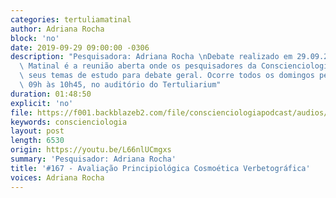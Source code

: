 ```yaml
---
categories: tertuliamatinal
author: Adriana Rocha
block: 'no'
date: 2019-09-29 09:00:00 -0306
description: "Pesquisadora: Adriana Rocha \nDebate realizado em 29.09.2019\n\nTertúlia\
  \ Matinal é a reunião aberta onde os pesquisadores da Conscienciologia apresentam\
  \ seus temas de estudo para debate geral. Ocorre todos os domingos pela manhã, das\
  \ 09h às 10h45, no auditório do Tertuliarium"
duration: 01:48:50
explicit: 'no'
file: https://f001.backblazeb2.com/file/conscienciologiapodcast/audios/L66nlUCmgxs.mp3
keywords: conscienciologia
layout: post
length: 6530
origin: https://youtu.be/L66nlUCmgxs
summary: 'Pesquisador: Adriana Rocha'
title: '#167 - Avaliação Principiológica Cosmoética Verbetográfica'
voices: Adriana Rocha
---
```

